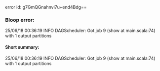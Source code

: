 error id: g7GmQGnahnvi7u+end4Bdg==
### Bloop error:

25/06/18 00:36:19 INFO DAGScheduler: Got job 9 (show at main.scala:74) with 1 output partitions
#### Short summary: 

25/06/18 00:36:19 INFO DAGScheduler: Got job 9 (show at main.scala:74) with 1 output partitions